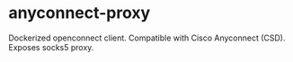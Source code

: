 # anyconnect-proxy
Dockerized openconnect client. Compatible with Cisco Anyconnect (CSD). Exposes socks5 proxy.
